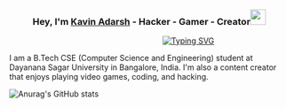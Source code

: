 <h3 align="center">Hey, I'm <a href="">Kavin Adarsh</a> - Hacker - Gamer - Creator<img src="https://media.giphy.com/media/hvRJCLFzcasrR4ia7z/giphy.gif" width="28"></h3>

‎‎ ‎ ‎ ‎ ‎ ‎ ‎ ‎ ‎ ‎ ‎ ‎ ‎ ‎ ‎ ‎ ‎ ‎ ‎ ‎ ‎ ‎ ‎ ‎ ‎ ‎ ‎ ‎ ‎ ‎ ‎ ‎ ‎ ‎ ‎ ‎ ‎ ‎ ‎ ‎ ‎ ‎ ‎ ‎ ‎ ‎ ‎‎ ‎ ‎ ‎ ‎ ‎ ‎ ‎ ‎ ‎ ‎ ‎ ‎ ‎ ‎ ‎ ‎ ‎ ‎ ‎ ‎ ‎ ‎ ‎ ‎ ‎ ‎ ‎ ‎ ‎ ‎ [![Typing SVG](https://readme-typing-svg.herokuapp.com?font=Sans+Serif&size=22&color=CC313D&lines=Developer+with+prior+experience..;++++Ethical+Hacker...;Data+Scientist..;Full-Stack+Web+Developer)](https://git.io/typing-svg)


I am a B.Tech CSE (Computer Science and Engineering) student at Dayanana Sagar University in Bangalore, India. I'm also a content creator that enjoys playing video games, coding, and hacking.


![Anurag's GitHub stats](https://github-readme-stats.vercel.app/api?username=Kavin-Adarsh&show_icons=true&theme=dark)


